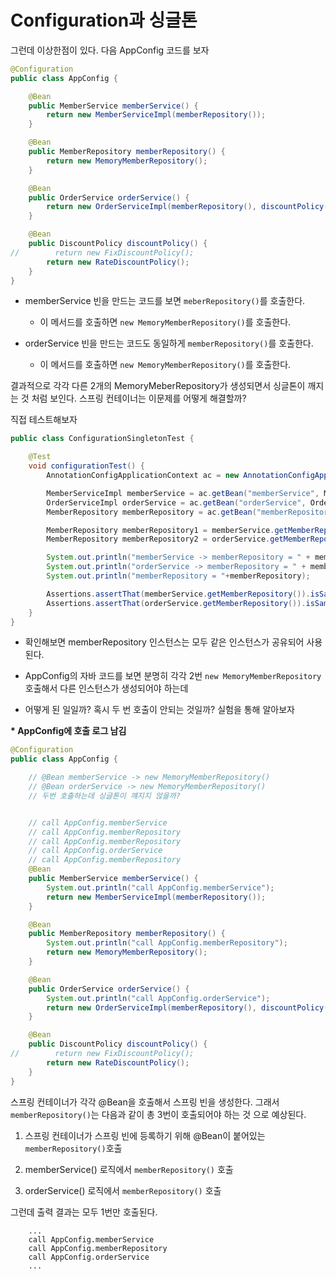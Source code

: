 # Configuration과 싱글톤


그런데 이상한점이 있다. 다음 AppConfig 코드를 보자
```java
@Configuration
public class AppConfig {

    @Bean
    public MemberService memberService() {
        return new MemberServiceImpl(memberRepository());
    }

    @Bean
    public MemberRepository memberRepository() {
        return new MemoryMemberRepository();
    }

    @Bean
    public OrderService orderService() {
        return new OrderServiceImpl(memberRepository(), discountPolicy());
    }

    @Bean
    public DiscountPolicy discountPolicy() {
//        return new FixDiscountPolicy();
        return new RateDiscountPolicy();
    }
}
```

- memberService 빈을 만드는 코드를 보면 `meberRepository()`를 호출한다.
    
    - 이 메서드를 호출하면 `new MemoryMemberRepository()`를 호출한다.

- orderService 빈을 만드는 코드도 동일하게 `memberRepository()`를 호출한다.

    - 이 메서드를 호출하면 `new MemoryMemberRepository()`를 호출한다.

결과적으로 각각 다른 2개의 MemoryMeberRepository가 생성되면서 싱글톤이 깨지는 것 처럼 보인다. 스프링 컨테이너는 이문제를 어떻게 해결할까?

직접 테스트해보자

```java
public class ConfigurationSingletonTest {

    @Test
    void configurationTest() {
        AnnotationConfigApplicationContext ac = new AnnotationConfigApplicationContext(AppConfig.class);

        MemberServiceImpl memberService = ac.getBean("memberService", MemberServiceImpl.class);
        OrderServiceImpl orderService = ac.getBean("orderService", OrderServiceImpl.class);
        MemberRepository memberRepository = ac.getBean("memberRepository", MemberRepository.class);

        MemberRepository memberRepository1 = memberService.getMemberRepository();
        MemberRepository memberRepository2 = orderService.getMemberRepository();

        System.out.println("memberService -> memberRepository = " + memberRepository1);
        System.out.println("orderService -> memberRepository = " + memberRepository2);
        System.out.println("memberRepository = "+memberRepository);

        Assertions.assertThat(memberService.getMemberRepository()).isSameAs(memberRepository);
        Assertions.assertThat(orderService.getMemberRepository()).isSameAs(memberRepository);
    }
}
```

- 확인해보면 memberRepository 인스턴스는 모두 같은 인스턴스가 공유되어 사용된다.

- AppConfig의 자바 코드를 보면 분명히 각각 2번 `new MemoryMemberRepository` 호출해서 다른 인스턴스가 생성되어야 하는데

- 어떻게 된 일일까? 혹시 두 번 호출이 안되는 것일까? 실험을 통해 알아보자

**\* AppConfig에 호출 로그 남김**
```java
@Configuration
public class AppConfig {

    // @Bean memberService -> new MemoryMemberRepository()
    // @Bean orderService -> new MemoryMemberRepository()
    // 두번 호출하는데 싱글톤이 꺠지지 않을까?


    // call AppConfig.memberService
    // call AppConfig.memberRepository
    // call AppConfig.memberRepository
    // call AppConfig.orderService
    // call AppConfig.memberRepository
    @Bean
    public MemberService memberService() {
        System.out.println("call AppConfig.memberService");
        return new MemberServiceImpl(memberRepository());
    }

    @Bean
    public MemberRepository memberRepository() {
        System.out.println("call AppConfig.memberRepository");
        return new MemoryMemberRepository();
    }

    @Bean
    public OrderService orderService() {
        System.out.println("call AppConfig.orderService");
        return new OrderServiceImpl(memberRepository(), discountPolicy());
    }

    @Bean
    public DiscountPolicy discountPolicy() {
//        return new FixDiscountPolicy();
        return new RateDiscountPolicy();
    }
}
```

스프링 컨테이너가 각각 @Bean을 호출해서 스프링 빈을 생성한다. 그래서 `memberRepository()`는 다음과 같이 총 3번이 호출되어야 하는 것 으로 예상된다.

1. 스프링 컨테이너가 스프링 빈에 등록하기 위해 @Bean이 붙어있는 `memberRepository()`호출

2. memberService() 로직에서 `memberRepository()` 호출

3. orderService() 로직에서 `memberRepository()` 호출

그런데 출력 결과는 모두 1번만 호출된다.

```
    ...
    call AppConfig.memberService
    call AppConfig.memberRepository
    call AppConfig.orderService
    ...
```
